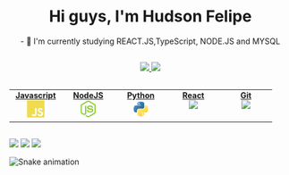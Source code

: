 <h1 align="center">Hi guys, I'm Hudson Felipe</h1>


<p align="center">- 🌱 I'm currently studying REACT.JS,TypeScript, NODE.JS and MYSQL</p>

 ##



<div align="center">
  <a href="https://github.com/ganimedes96">
  <img wight = "180em" height="150em" src="https://github-readme-stats.vercel.app/api?username=ganimedes96&show_icons=true&theme=dracula&include_all_commits=true&count_private=true"/>
  <img wight = "180em" height="150em" src="https://github-readme-stats.vercel.app/api/top-langs/?username=ganimedes96&layout=compact&langs_count=7&theme=dracula"/>
</div>
  
##
  
  <table width="320px">
     <tbody>
        <tr valign="top">
          <td width="80px" align="center">
          <span><strong>Javascript</strong></span><br>
          <img height="32" src="https://raw.githubusercontent.com/devicons/devicon/master/icons/javascript/javascript-plain.svg">
          </td>
          <td width="80px" align="center">
          <span><strong>NodeJS</strong></span><br>
          <img height="32" src="https://raw.githubusercontent.com/devicons/devicon/master/icons/nodejs/nodejs-original.svg">
          </td>
          <td width="80px" align="center">
          <span><strong>Python</strong></span><br>
          <img height="32" src="https://raw.githubusercontent.com/devicons/devicon/master/icons/python/python-original.svg">
          </td>
          <td width="80px" align="center">
          <span><strong>React</strong></span><br>
          <img height="32" src="https://cdn.jsdelivr.net/gh/devicons/devicon/icons/react/react-original.svg">
          </td>
          <td width="80px" align="center">
          <span><strong>Git</strong></span><br>
          <img height="32" src="@styled-icons/boxicons-logos/Git"> 
          </td>
        </tr>
      </tbody>   
 </table>  
  
 ##
 
 <div> 
 <a href="https://discord.com/channels/@me" target="_blank"><img src="https://img.shields.io/badge/Discord-7289DA?style=for-the-badge&logo=discord&logoColor=white" target="_blank"></a> 
  <a href = "mailto:hudsonfelix69@gmail.com"><img src="https://img.shields.io/badge/-Gmail-%23333?style=for-the-badge&logo=gmail&logoColor=white" target="_blank"></a>
  <a href="https://www.linkedin.com/in/hudson-felix-577305215/" target="_blank"><img src="https://img.shields.io/badge/-LinkedIn-%230077B5?style=for-the-badge&logo=linkedin&logoColor=white" target="_blank"></a> 
 
  ![Snake animation](https://github.com/ganimedes96/ganimedes96/blob/output/github-contribution-grid-snake.svg)
 
</div>

